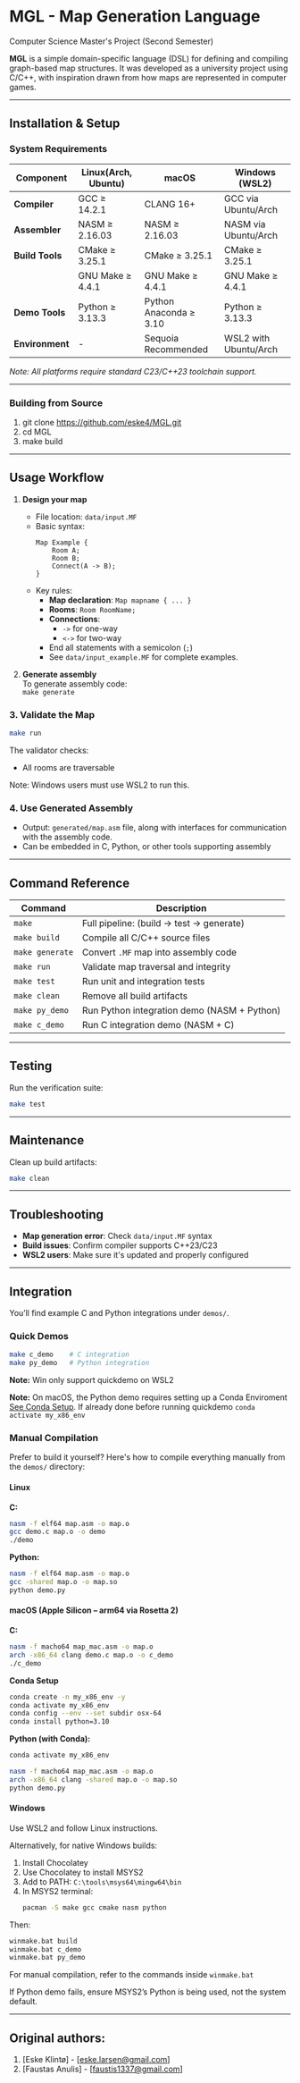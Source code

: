 # MGL - Map Generation Language

Computer Science Master's Project (Second Semester)

**MGL** is a simple domain-specific language (DSL) for defining and compiling graph-based map structures. It was developed as a university project using C/C++, with inspiration drawn from how maps are represented in computer games.

---

## Installation & Setup

### System Requirements

| Component       | Linux(Arch, Ubuntu) | macOS                  | Windows (WSL2)        |
| --------------- | ------------------- | ---------------------- | --------------------- |
| **Compiler**    | GCC ≥ 14.2.1        | CLANG 16+              | GCC via Ubuntu/Arch   |
| **Assembler**   | NASM ≥ 2.16.03      | NASM ≥ 2.16.03         | NASM via Ubuntu/Arch  |
| **Build Tools** | CMake ≥ 3.25.1      | CMake ≥ 3.25.1         | CMake ≥ 3.25.1        |
|                 | GNU Make ≥ 4.4.1    | GNU Make ≥ 4.4.1       | GNU Make ≥ 4.4.1      |
| **Demo Tools**  | Python ≥ 3.13.3     | Python Anaconda ≥ 3.10 | Python ≥ 3.13.3       |
| **Environment** | -                   | Sequoia Recommended    | WSL2 with Ubuntu/Arch |

_Note: All platforms require standard C23/C++23 toolchain support._

---

### Building from Source

1. git clone https://github.com/eske4/MGL.git
2. cd MGL
3. make build

---

## Usage Workflow

1. **Design your map**

   - File location: `data/input.MF`
   - Basic syntax:
     ```
     Map Example {
         Room A;
         Room B;
         Connect(A -> B);
     }
     ```
   - Key rules:
     - **Map declaration**: `Map mapname { ... }`
     - **Rooms**: `Room RoomName;`
     - **Connections**:
       - `->` for one-way
       - `<->` for two-way
     - End all statements with a semicolon (`;`)
     - See `data/input_example.MF` for complete examples.

2. **Generate assembly**  
   To generate assembly code:  
   `make generate`

### 3. Validate the Map

```bash
make run
```

The validator checks:

- All rooms are traversable

Note: Windows users must use WSL2 to run this.

### 4. Use Generated Assembly

- Output: `generated/map.asm` file, along with interfaces for communication with the assembly code.
- Can be embedded in C, Python, or other tools supporting assembly

---

## Command Reference

| Command         | Description                                 |
| --------------- | ------------------------------------------- |
| `make`          | Full pipeline: (build -> test -> generate)  |
| `make build`    | Compile all C/C++ source files              |
| `make generate` | Convert `.MF` map into assembly code        |
| `make run`      | Validate map traversal and integrity        |
| `make test`     | Run unit and integration tests              |
| `make clean`    | Remove all build artifacts                  |
| `make py_demo`  | Run Python integration demo (NASM + Python) |
| `make c_demo`   | Run C integration demo (NASM + C)           |

---

## Testing

Run the verification suite:

```bash
make test
```

---

## Maintenance

Clean up build artifacts:

```bash
make clean
```

---

## Troubleshooting

- **Map generation error**: Check `data/input.MF` syntax
- **Build issues**: Confirm compiler supports C++23/C23
- **WSL2 users**: Make sure it's updated and properly configured

---

## Integration

You’ll find example C and Python integrations under `demos/`.

### Quick Demos

```bash
make c_demo    # C integration
make py_demo   # Python integration
```

**Note:** Win only support quickdemo on WSL2

**Note:** On macOS, the Python demo requires setting up a Conda Enviroment [See Conda Setup](#conda-setup). If already done before running quickdemo `conda activate my_x86_env`

### Manual Compilation

Prefer to build it yourself? Here's how to compile everything manually from the `demos/` directory:

#### Linux

**C:**

```bash
nasm -f elf64 map.asm -o map.o
gcc demo.c map.o -o demo
./demo
```

**Python:**

```bash
nasm -f elf64 map.asm -o map.o
gcc -shared map.o -o map.so
python demo.py
```

#### macOS (Apple Silicon – arm64 via Rosetta 2)

**C:**

```bash
nasm -f macho64 map_mac.asm -o map.o
arch -x86_64 clang demo.c map.o -o c_demo
./c_demo
```

**Conda Setup**

```bash
conda create -n my_x86_env -y
conda activate my_x86_env
conda config --env --set subdir osx-64
conda install python=3.10
```

**Python (with Conda):**

```bash
conda activate my_x86_env

nasm -f macho64 map_mac.asm -o map.o
arch -x86_64 clang -shared map.o -o map.so
python demo.py
```

#### Windows

Use WSL2 and follow Linux instructions.

Alternatively, for native Windows builds:

1. Install Chocolatey
2. Use Chocolatey to install MSYS2
3. Add to PATH: `C:\tools\msys64\mingw64\bin`
4. In MSYS2 terminal:
   ```bash
   pacman -S make gcc cmake nasm python
   ```

Then:

```cmd
winmake.bat build
winmake.bat c_demo
winmake.bat py_demo
```

For manual compilation, refer to the commands inside `winmake.bat`

If Python demo fails, ensure MSYS2’s Python is being used, not the system default.

---

## Original authors:

1. [Eske Klintø] - [eske.larsen@gmail.com]
2. [Faustas Anulis] - [faustis1337@gmail.com]
